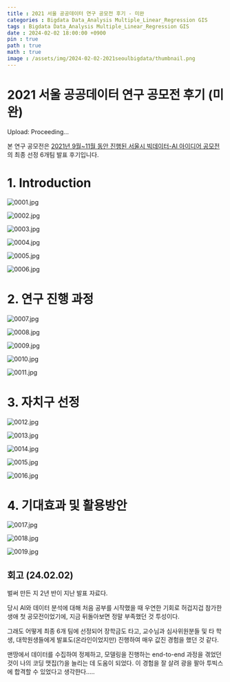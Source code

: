 ```yaml
---
title : 2021 서울 공공데이터 연구 공모전 후기 - 미완
categories : Bigdata Data_Analysis Multiple_Linear_Regression GIS
tags : Bigdata Data_Analysis Multiple_Linear_Regression GIS
date : 2024-02-02 18:00:00 +0900
pin : true
path : true
math : true
image : /assets/img/2024-02-02-2021seoulbigdata/thumbnail.png
---
```


# 2021 서울 공공데이터 연구 공모전 후기 (미완)

Upload: Proceeding...

본 연구 공모전은 [2021년 9월~11월 동안 진행된 서울시 빅데이터-AI 아이디어 공모전](https://www.uos.ac.kr/korNotice/view.do?list_id=FA1&seq=23811&sort=130&pageIndex=11&searchCnd=1&searchWrd=%25EC%2597%25B0%25EA%25B5%25AC&cate_id=&viewAuth=Y&writeAuth=N&board_list_num=10&lpageCount=12&menuid=2000005009002000000)의 최종 선정 6개팀 발표 후기입니다. 

# 1. Introduction

![0001.jpg](/assets/img/2024-02-02-2021seoulbigdata/0001.jpg)

![0002.jpg](/assets/img/2024-02-02-2021seoulbigdata/0002.jpg)

![0003.jpg](/assets/img/2024-02-02-2021seoulbigdata/0003.jpg)

![0004.jpg](/assets/img/2024-02-02-2021seoulbigdata/0004.jpg)

![0005.jpg](/assets/img/2024-02-02-2021seoulbigdata/0005.jpg)

![0006.jpg](/assets/img/2024-02-02-2021seoulbigdata/0006.jpg)

# 2. 연구 진행 과정

![0007.jpg](/assets/img/2024-02-02-2021seoulbigdata/0007.jpg)

![0008.jpg](/assets/img/2024-02-02-2021seoulbigdata/0008.jpg)

![0009.jpg](/assets/img/2024-02-02-2021seoulbigdata/0009.jpg)

![0010.jpg](/assets/img/2024-02-02-2021seoulbigdata/0010.jpg)

![0011.jpg](/assets/img/2024-02-02-2021seoulbigdata/0011.jpg)

# 3. 자치구 선정

![0012.jpg](/assets/img/2024-02-02-2021seoulbigdata/0012.jpg)

![0013.jpg](/assets/img/2024-02-02-2021seoulbigdata/0013.jpg)

![0014.jpg](/assets/img/2024-02-02-2021seoulbigdata/0014.jpg)

![0015.jpg](/assets/img/2024-02-02-2021seoulbigdata/0015.jpg)

![0016.jpg](/assets/img/2024-02-02-2021seoulbigdata/0016.jpg)

# 4. 기대효과 및 활용방안

![0017.jpg](/assets/img/2024-02-02-2021seoulbigdata/0017.jpg)

![0018.jpg](/assets/img/2024-02-02-2021seoulbigdata/0018.jpg)

![0019.jpg](/assets/img/2024-02-02-2021seoulbigdata/0019.jpg)

## 회고 (24.02.02)

벌써 만든 지 2년 반이 지난 발표 자료다.

당시 AI와 데이터 분석에 대해 처음 공부를 시작했을 때 우연한 기회로 허겁지겁 참가한 생애 첫 공모전이었기에, 지금 뒤돌아보면 정말 부족했던 것 투성이다. 

그래도 어떻게 최종 6개 팀에 선정되어 장학금도 타고, 교수님과 심사위원분들 및 타 학생, 대학원생들에게 발표도(온라인이었지만) 진행하여 매우 값진 경험을 했던 것 같다. 

맨땅에서 데이터를 수집하여 정제하고, 모델링을 진행하는 end-to-end 과정을 겪었던 것이 나의 코딩 맷집(?)을 늘리는 데 도움이 되었다. 이 경험을 잘 살려 광을 팔아 투빅스에 합격할 수 있었다고 생각한다…..